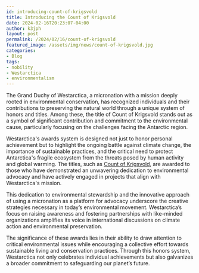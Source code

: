 ```yaml
---
id: introducing-count-of-krigsvold
title: Introducing the Count of Krigsvold
date: 2024-02-16T20:23:07-04:00
author: k3jph
layout: post
permalink: /2024/02/16/count-of-krigsvold
featured_image: /assets/img/news/count-of-krigsvold.jpg
categories:
- Blog 
tags:
- nobility
- Westarctica
- environmentalism
---
```


The Grand Duchy of Westarctica, a micronation with a mission deeply rooted in
environmental conservation, has recognized individuals and their contributions
to preserving the natural world through a unique system of honors and titles.
Among these, the title of Count of Krigsvold stands out as a symbol of
significant contribution and commitment to the environmental cause, particularly
focusing on the challenges facing the Antarctic region.

Westarctica's awards system is designed not just to honor personal achievement
but to highlight the ongoing battle against climate change, the importance of
sustainable practices, and the critical need to protect Antarctica's fragile
ecosystem from the threats posed by human activity and global warming. The
titles, such as [Count of Krigsvold](/honors/westarctica), are awarded to those
who have demonstrated an unwavering dedication to environmental advocacy and
have actively engaged in projects that align with Westarctica's mission.

This dedication to environmental stewardship and the innovative approach of
using a micronation as a platform for advocacy underscore the creative
strategies necessary in today’s environmental movement. Westarctica’s focus on
raising awareness and fostering partnerships with like-minded organizations
amplifies its voice in international discussions on climate action and
environmental preservation.

The significance of these awards lies in their ability to draw attention to
critical environmental issues while encouraging a collective effort towards
sustainable living and conservation practices. Through this honors system,
Westarctica not only celebrates individual achievements but also galvanizes a
broader commitment to safeguarding our planet’s future.
